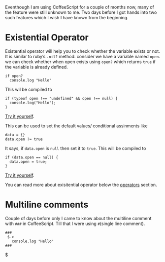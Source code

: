 Eventhough I am using CoffeeScript for a couple of months now, many of the feature were still unknown to me. Two days before I got hands into two such features which I wish I have known from the beginning.

Existential Operator
====================

Existential operator will help you to check whether the variable exists or not. It is similar to ruby’s `.nil?` method. consider we have a variable named `open`. we can check whether when open exists using `open?` which returns `true` if the variable is already defined.

    if open?
      console.log "Hello"

This wil be compiled to

    if (typeof open !== "undefined" && open !== null) {
      console.log("Hello");
    }

[Try it yourself](http://coffeescript.org/#try:if%20open%3F%0A%20%20console.log%20%22Hello%22).

This can be used to set the default values/ conditional assinments like

    data = {}
    data.open ?= true

It says, if `data.open` is `null` then set it to `true`. This will be compiled to

    if (data.open == null) {
      data.open = true;
    }

[Try it yourself](http://coffeescript.org/#try:data%20%3D%20%7B%7D%0Aopen%20%3F%3D%20true).

You can read more about exisitential operator below the [operators](http://coffeescript.org/#operators) section.

Multiline comments
==================

Couple of days before only I came to know about the multiline comment with `###` in CoffeeScript. Till that I were using `#`(single line comment).

    ###
     $->
       console.log "Hello"
    ###

$
